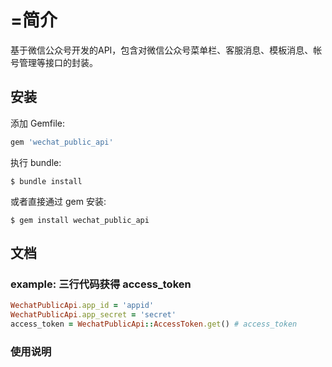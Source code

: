 # =简介

基于微信公众号开发的API，包含对微信公众号菜单栏、客服消息、模板消息、帐号管理等接口的封装。

## 安装

添加 Gemfile:

```ruby
gem 'wechat_public_api'
```

执行 bundle:

    $ bundle install

或者直接通过 gem 安装:

    $ gem install wechat_public_api

## 文档

### example: 三行代码获得 access_token

```ruby
WechatPublicApi.app_id = 'appid'
WechatPublicApi.app_secret = 'secret'
access_token = WechatPublicApi::AccessToken.get() # access_token
```
### 使用说明
